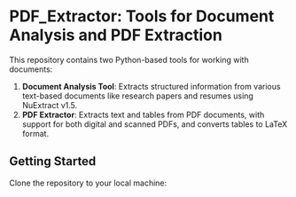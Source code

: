 # PDF_Extractor: Tools for Document Analysis and PDF Extraction

This repository contains two Python-based tools for working with documents:

1.  **Document Analysis Tool**: Extracts structured information from various text-based documents like research papers and resumes using NuExtract v1.5.
2.  **PDF Extractor**: Extracts text and tables from PDF documents, with support for both digital and scanned PDFs, and converts tables to LaTeX format.

## Getting Started

Clone the repository to your local machine:

